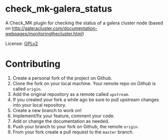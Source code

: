 # check_mk-galera_status
A Check_MK plugin for checking the status of a galera cluster node (based on http://galeracluster.com/documentation-webpages/monitoringthecluster.html)

License: [GPLv2](LICENSE)  


# Contributing
1. Create a personal fork of the project on Github.
2. Clone the fork on your local machine. Your remote repo on Github is called ```origin```.
3. Add the original repository as a remote called ```upstream```.
4. If you created your fork a while ago be sure to pull upstream changes into your local repository.
5. Create a new branch to work on!
6. Implement/fix your feature, comment your code.
7. Add or change the documentation as needed.
8. Push your branch to your fork on Github, the remote ```origin```.
9. From your fork create a pull request to the ```master``` branch.
